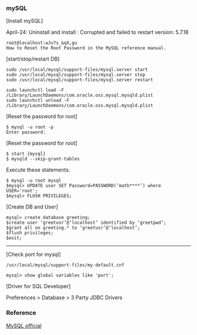 
### mySQL

[Install mySQL]

April-24: Uninstall and install : Corrupted and failed to restart 
version: 5.7.18
```
root@localhost:wJv7s_&qX,gu
How to Reset the Root Password in the MySQL reference manual.
```

[start/stop/restart DB]
```
sudo /usr/local/mysql/support-files/mysql.server start
sudo /usr/local/mysql/support-files/mysql.server stop
sudo /usr/local/mysql/support-files/mysql.server restart
```

```
sudo launchctl load -F /Library/LaunchDaemons/com.oracle.oss.mysql.mysqld.plist
sudo launchctl unload -F /Library/LaunchDaemons/com.oracle.oss.mysql.mysqld.plist
```
[Reset the password for root]
```
$ mysql -u root -p
Enter password:
```


[Reset the password for root]
```
$ start {mysql}
$ mysqld --skip-grant-tables
```

Execute these statements.
```
$ mysql -u root mysql
$mysql> UPDATE user SET Password=PASSWORD(‘math****’) where USER='root';
$mysql> FLUSH PRIVILEGES;
```

[Create DB and User]
```
mysql> create database greeting;
$create user ‘greetusr’@‘localhost’ identified by ‘greetpwd’;
$grant all on greeting.* to ‘greetusr’@‘localhost’;
$flush privileges;
$exit;
```

-----------------------------
[Check port for mysql]
```
/usr/local/mysql/support-files/my-default.cnf

mysql> show global variables like 'port';
```

[Driver for SQL Developer]

Preferences > Database > 3 Party JDBC Drivers

### Reference
[MySQL official](https://dev.mysql.com/doc/mysql-getting-started/en/)

